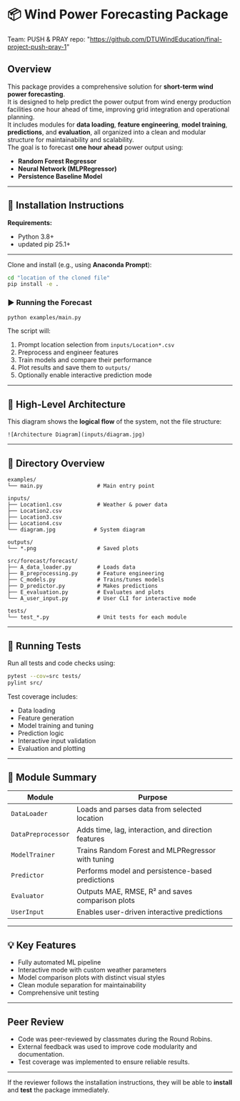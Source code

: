 # 📦 Wind Power Forecasting Package
Team: PUSH & PRAY
repo: "https://github.com/DTUWindEducation/final-project-push-pray-1"

## Overview
This package provides a comprehensive solution for **short-term wind power forecasting**.  
It is designed to help predict the power output from wind energy production facilities one hour ahead of time, improving grid integration and operational planning.  
It includes modules for **data loading**, **feature engineering**, **model training**, **predictions**, and **evaluation**, all organized into a clean and modular structure for maintainability and scalability.  
The goal is to forecast **one hour ahead** power output using:
- **Random Forest Regressor**
- **Neural Network (MLPRegressor)**
- **Persistence Baseline Model**
---

## 🔧 Installation Instructions

**Requirements:**
- Python 3.8+
- updated pip 25.1+

---

Clone and install (e.g., using **Anaconda Prompt**):

```bash
cd "location of the cloned file"
pip install -e .
```


### ▶️ Running the Forecast

```bash
python examples/main.py
```

The script will:
1. Prompt location selection from `inputs/Location*.csv`
2. Preprocess and engineer features
3. Train models and compare their performance
4. Plot results and save them to `outputs/`
5. Optionally enable interactive prediction mode

---

## 🧱 High-Level Architecture

This diagram shows the **logical flow** of the system, not the file structure:

```
![Architecture Diagram](inputs/diagram.jpg)

```

---

## 📁 Directory Overview

```
examples/
└── main.py                 # Main entry point

inputs/
├── Location1.csv           # Weather & power data
├── Location2.csv
├── Location3.csv
├── Location4.csv
└── diagram.jpg            # System diagram

outputs/
└── *.png                   # Saved plots

src/forecast/forecast/
├── A_data_loader.py        # Loads data
├── B_preprocessing.py      # Feature engineering
├── C_models.py             # Trains/tunes models
├── D_predictor.py          # Makes predictions
├── E_evaluation.py         # Evaluates and plots
└── A_user_input.py         # User CLI for interactive mode

tests/
└── test_*.py               # Unit tests for each module
```

---

## 🧪 Running Tests

Run all tests and code checks using:

```bash
pytest --cov=src tests/
pylint src/
```

Test coverage includes:
- Data loading
- Feature generation
- Model training and tuning
- Prediction logic
- Interactive input validation
- Evaluation and plotting

---

## 🧠 Module Summary

| Module           | Purpose |
|------------------|---------|
| `DataLoader`     | Loads and parses data from selected location |
| `DataPreprocessor` | Adds time, lag, interaction, and direction features |
| `ModelTrainer`   | Trains Random Forest and MLPRegressor with tuning |
| `Predictor`      | Performs model and persistence-based predictions |
| `Evaluator`      | Outputs MAE, RMSE, R² and saves comparison plots |
| `UserInput`      | Enables user-driven interactive predictions |

---

## 💡 Key Features

- Fully automated ML pipeline
- Interactive mode with custom weather parameters
- Model comparison plots with distinct visual styles
- Clean module separation for maintainability
- Comprehensive unit testing

---

## Peer Review
- Code was peer-reviewed by classmates during the Round Robins.
- External feedback was used to improve code modularity and documentation.
- Test coverage was implemented to ensure reliable results.

---

 If the reviewer follows the installation instructions, they will be able to **install** and **test** the package immediately.


